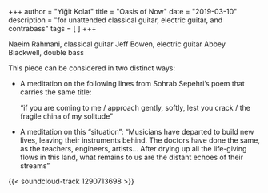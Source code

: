 +++
author = "Yiğit Kolat"
title = "Oasis of Now"
date = "2019-03-10"
description = "for unattended classical guitar, electric guitar, and contrabass"
tags = [
]
+++

Naeim Rahmani, classical guitar
Jeff Bowen, electric guitar
Abbey Blackwell, double bass

This piece can be considered in two distinct ways:

- A meditation on the following lines from Sohrab Sepehri’s poem that carries the same title:

	“if you are coming to me / approach gently, softly, lest you crack / the fragile china of my solitude” 

- A meditation on this “situation”:
	“Musicians have departed to build new lives, leaving their instruments behind. The doctors have done the same, as the teachers, engineers, artists… After drying up all the life-giving flows in this land, what remains to us are the distant echoes of their streams”

<!-- {{< youtube OsRuKrAbiIc >}} -->

{{< soundcloud-track 1290713698 >}}
